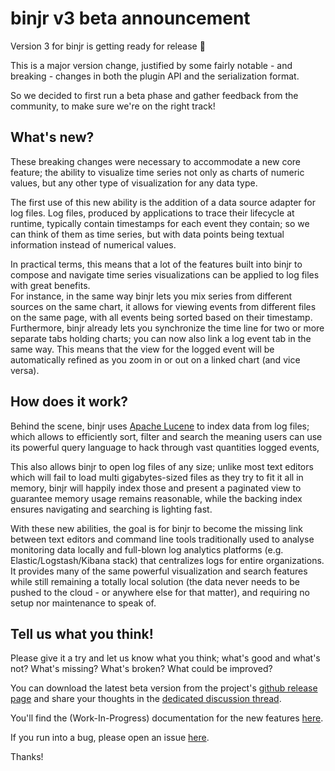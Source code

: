 # binjr v3 beta announcement

Version 3 for binjr is getting ready for release :tada:

This is a major version change, justified by some fairly notable - and breaking - changes in both the plugin API
and the serialization format.

So we decided to first run a beta phase and gather feedback from the community, to make sure we're on the right track!

## What's new?

These breaking changes were necessary to accommodate a new core feature; the ability to visualize 
time series not only as charts of numeric values, but any other type of visualization for any data type.

The first use of this new ability is the addition of a data source adapter for log files. Log files, produced 
by applications to trace their lifecycle at runtime, typically contain timestamps for each event they contain; so we can
 think of them as time series, but with data points being textual information instead of numerical values.
 
In practical terms, this means that a lot of the features built into binjr to compose and navigate time series 
visualizations can be applied to log files with great benefits.  
For instance, in the same way binjr lets you mix series from different sources on the same chart, it allows for viewing 
events from different files on the same page, with all events being sorted based on their timestamp.  
Furthermore, binjr already lets you synchronize the time line for two or more separate tabs holding charts; you can 
now also link a log event tab in the same way. This means that the view for the logged event will be automatically 
refined as you zoom in or out on a linked chart (and vice versa).

## How does it work?

Behind the scene, binjr uses [Apache Lucene](https://lucene.apache.org/) to index data from log files; which allows to
efficiently sort, filter and search the
meaning users can use its powerful query language to hack through vast quantities logged events,

This also allows binjr to open log files of any size; unlike most text editors which will fail to load multi 
gigabytes-sized files as they try to fit it all in memory, binjr will happily index those and present a paginated view 
to guarantee memory usage remains reasonable, while the backing index ensures navigating and searching is lighting 
fast.

With these new abilities, the goal is for binjr to become the missing link between text editors and command line tools
traditionally used to analyse monitoring data locally and full-blown log analytics platforms (e.g. Elastic/Logstash/Kibana 
stack) that centralizes logs for entire organizations.    
It provides many of the same powerful visualization and search features while still remaining a totally 
local solution (the data never needs to be pushed to the cloud - or anywhere else for that matter), and requiring no 
setup nor maintenance to speak of.


## Tell us what you think!

Please give it a try and let us know what you think; what's good and what's not? What's missing? What's broken? 
What could be improved?

You can download the latest beta version from the project's [github release page](https:/github.com/binjr/binjr/releases)
and share your thoughts in the [dedicated discussion thread](https://github.com/binjr/binjr/discussions/107).   

You'll find the (Work-In-Progress) documentation for the new features [here](Using-binjr-to-view-logs.md).

If you run into a bug, please open an issue [here](https://github.com/binjr/binjr/issues).

Thanks!

